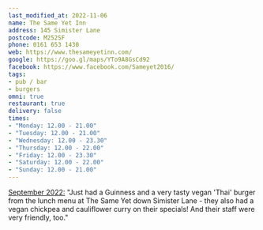 ```yaml
---
last_modified_at: 2022-11-06
name: The Same Yet Inn
address: 145 Simister Lane
postcode: M252SF
phone: 0161 653 1430
web: https://www.thesameyetinn.com/
google: https://goo.gl/maps/YTo9A8GsCd92
facebook: https://www.facebook.com/Sameyet2016/
tags:
- pub / bar
- burgers
omni: true
restaurant: true
delivery: false
times:
- "Monday: 12.00 - 21.00"
- "Tuesday: 12.00 - 21.00"
- "Wednesday: 12.00 - 23.30"
- "Thursday: 12.00 - 22.00"
- "Friday: 12.00 - 23.30"
- "Saturday: 12.00 - 22.00"
- "Sunday: 12.00 - 21.00"
---
```


[September 2022:](https://www.facebook.com/groups/veganprestwich/posts/1739491083094967/) "Just had a Guinness and a very tasty vegan 'Thai' burger from the lunch menu at The Same Yet down Simister Lane - they also had a vegan chickpea and cauliflower curry on their specials! And their staff were very friendly, too."